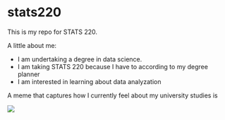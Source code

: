# stats220

This is my repo for STATS 220. 

A little about me:

- I am undertaking a degree in data science.
- I am taking STATS 220 because I have to according to my degree planner
- I am interested in learning about data analyzation

A meme that captures how I currently feel about my university studies is 

![](https://c.tenor.com/C3z16cHP4p8AAAAd/tenor.gif)
